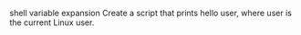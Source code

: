 shell variable expansion
 Create a script that prints hello user, where user is the current Linux user.

